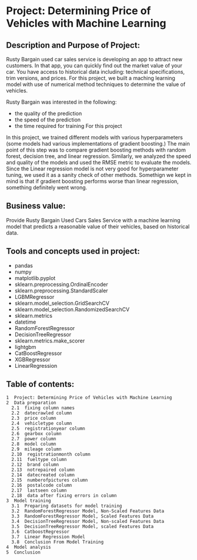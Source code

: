 # Project: **Determining Price of Vehicles with Machine Learning**

## Description and Purpose of Project:

Rusty Bargain used car sales service is developing an app to attract new customers. In that app, you can quickly find out the market value of your car. You have access to historical data including: technical specifications, trim versions, and prices. For this project, we built a maching learning model with use of numerical method techniques to determine the value of vehicles. 

Rusty Bargain was interested in the following:
- the quality of the prediction
- the speed of the prediction
- the time required for training For this project

In this project, we trained different models with various hyperparameters (some models had various implementations of gradient boosting.) The main point of this step was to compare gradient boosting methods with random forest, decision tree, and linear regression. Similarly, we analyzed the speed and quality of the models and used the RMSE metric to evaluate the models. Since the Linear regression model is not very good for hyperparameter tuning, we used it as a sanity check of other methods. Somethign we kept in mind is that if gradient boosting performs worse than linear regression, something definitely went wrong.

## Business value:

Provide Rusty Bargain Used Cars Sales Service with a machine learning model that predicts a reasonable value of their vehicles, based on historical data. 

## Tools and concepts used in project:
- pandas
- numpy
- matplotlib.pyplot
- sklearn.preprocessing.OrdinalEncoder
- sklearn.preprocessing.StandardScaler
- LGBMRegressor
- sklearn.model_selection.GridSearchCV
- sklearn.model_selection.RandomizedSearchCV
- sklearn.metrics
- datetime 
- RandomForestRegressor 
- DecisionTreeRegressor
- sklearn.metrics.make_scorer
- lightgbm
- CatBoostRegressor
- XGBRegressor 
- LinearRegression
## Table of contents: 
```
1  Project: Determining Price of Vehicles with Machine Learning
2  Data preparation
  2.1  fixing column names
  2.2  datecrawled column
  2.3  price column
  2.4  vehicletype column
  2.5  registrationyear column
  2.6  gearbox column
  2.7  power column
  2.8  model column
  2.9  mileage column
  2.10  registrationmonth column
  2.11  fueltype column 
  2.12  brand column
  2.13  notrepaired column
  2.14  datecreated column
  2.15  numberofpictures column 
  2.16  postalcode column
  2.17  lastseen column
  2.18  data after fixing errors in column
3  Model training
  3.1  Preparing datasets for model training
  3.2  RandomForestRegressor Model, Non-Scaled Features Data
  3.3  RandomForestRegressor Model, Scaled Features Data
  3.4  DecisionTreeRegressor Model, Non-scaled Features Data
  3.5  DecisionTreeRegressor Model, scaled Features Data
  3.6  CatboostRegressor
  3.7  Linear Regression Model
  3.8  Conclusion From Model Training
4  Model analysis
5  Conclusion
```
